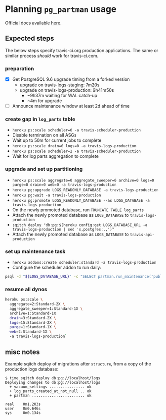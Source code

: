 # Planning `pg_partman` usage

Official docs available
[here](https://github.com/keithf4/pg_partman/tree/master/doc).

## Expected steps

The below steps specify travis-ci.org production applications. The same or
similar process _should_ work for travis-ci.com.

### preparation

- [x] Get PostgreSQL 9.6 upgrade timing from a forked version
  - upgrade on travis-logs-staging: 7m20s
  - upgrade on travis-logs-production: 9h41m50s
    - ~9h37m waiting for WAL catch-up
    - ~4m for upgrade
- [ ] Announce maintenance window at least 2d ahead of time

### create gap in `log_parts` table

- `heroku ps:scale scheduler=0 -a travis-scheduler-production`
- Disable termination on all ASGs
- Wait up to 50m for current jobs to complete
- `heroku ps:scale drain=0 logs=0 -a travis-logs-production`
- `heroku ps:scale scheduler=2 -a travis-scheduler-production`
- Wait for log parts aggregation to complete

### upgrade and set up partitioning

- `heroku ps:scale aggregate=0 aggregate_sweeper=0 archive=0 logs=0 purge=0 drain=0 web=0 -a travis-logs-production`
- `heroku pg:upgrade LOGS_READONLY_DATABASE -a travis-logs-production`
- `heroku pg:wait -a travis-logs-production`
- `heroku pg:promote LOGS_READONLY_DATABASE --as LOGS_DATABASE -a travis-logs-production`
- On the newly promoted database, run `TRUNCATE TABLE log_parts`
- Attach the newly promoted database as `LOGS_DATABASE` to `travis-logs-production`
- `sqitch deploy "db:pg:$(heroku config:get LOGS_DATABASE_URL -a travis-logs-production | sed 's,postgres:,,')"`
- Attach the newly promoted database as `LOGS_DATABASE` to `travis-api-production`

### set up maintenance task

- `heroku addons:create scheduler:standard -a travis-logs-production`
- Configure the scheduler addon to run daily:

``` bash
psql -d "${LOGS_DATABASE_URL}" -c "SELECT partman.run_maintenance('public.log_parts');"
```

### resume all dynos

``` bash
heroku ps:scale \
  aggregate=2:Standard-2X \
  aggregate_sweeper=1:Standard-1X \
  archive=1:Standard-1X
  drain=3:Standard-2X \
  logs=15:Standard-2X \
  purge=1:Standard-1X \
  web=2:Standard-1X \
  -a travis-logs-production`
```

## misc notes

Example sqitch deploy of migrations after `structure`, from a copy of the
production logs database:

```
$ time sqitch deploy db:pg://localhost/logs
Deploying changes to db:pg://localhost/logs
  + vacuum_settings ................ ok
  + log_parts_created_at_not_null .. ok
  + partman ........................ ok

real    0m1.203s
user    0m0.646s
sys     0m0.134s
```
